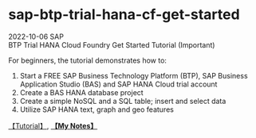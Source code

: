 # sap-btp-trial-hana-cf-get-started
2022-10-06 SAP   
BTP Trial HANA Cloud Foundry Get Started Tutorial (Important)  

For beginners, the tutorial demonstrates how to:  
1. Start a FREE SAP Business Technology Platform (BTP), SAP Business Application Studio (BAS) and SAP HANA Cloud trial account  
2. Create a BAS HANA database project  
3. Create a simple NoSQL and a SQL table; insert and select data  
4. Utilize SAP HANA text, graph and geo features  

[【Tutorial】](https://developers.sap.com/tutorials/hana-trial-advanced-analytics.html#31c0c967-3cc0-45b4-9c21-cbd7d66d8342), **[【My Notes】](https://docs.google.com/document/d/1Cs3xhwe-OgQL679NVSFIeGN1TJro5o6osLJ2EdS0QhQ)**  
